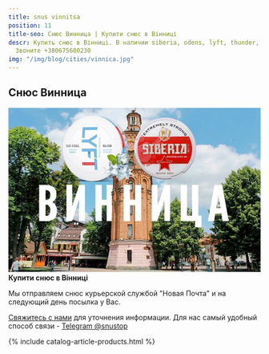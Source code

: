 ```yaml
---
title: snus vinnitsa
position: 11
title-seo: Снюс Винница | Купити снюс в Вінниці
descr: Купить снюс в Вінниці. В наличии siberia, odens, lyft, thunder, general и другие.
  Звоните +380675680230
img: "/img/blog/cities/vinnica.jpg"
---
```


<section class="mb-4">
	<h1>Снюс Винница</h1>
	<div class="row">
		<div class="col-md-7">
			<img class="img-fluid" src="/img/blog/cities/vinnica.jpg" alt="снюс в Вінниці">
		</div>
		<div class="col-md-5">
			<strong>Купити снюс в Вінниці</strong>
			<p>Мы отправляем снюс курьерской службой "Новая Почта" и на следующий день посылка у Вас.</p>
			<p><a href="#contactModal" data-toggle="modal" data-target="#contactModal">Свяжитесь с нами</a> для уточнения информации. Для нас самый удобный способ связи - <a href="//t.me/snustop" target="_blank" title="Telegram"><i class="icon-telegram"></i>Telegram @snustop</a></p>
		</div>
	</div>
</section>

{% include catalog-article-products.html %}